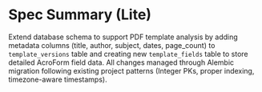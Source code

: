 # Spec Summary (Lite)

Extend database schema to support PDF template analysis by adding metadata columns (title, author, subject, dates, page_count) to `template_versions` table and creating new `template_fields` table to store detailed AcroForm field data. All changes managed through Alembic migration following existing project patterns (Integer PKs, proper indexing, timezone-aware timestamps).
